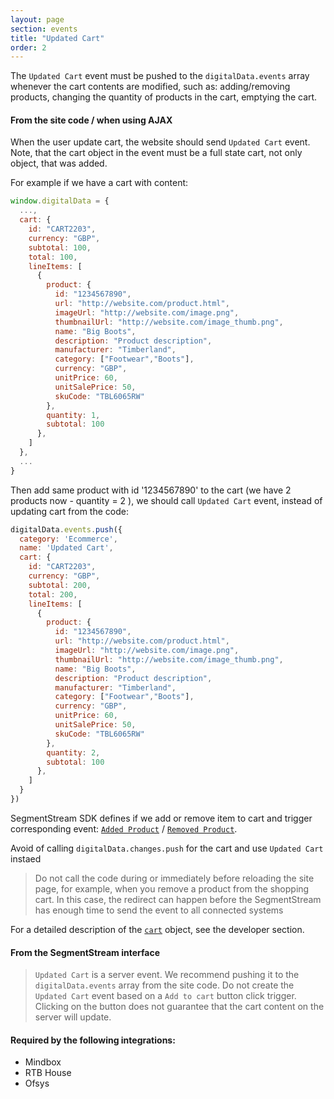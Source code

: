 ```yaml
---
layout: page
section: events
title: "Updated Cart"
order: 2
---
```

The `Updated Cart` event must be pushed to the `digitalData.events` array whenever the cart contents are modified, such as: adding/removing products, changing the quantity of products in the cart, emptying the cart.

#### From the site code / when using AJAX
When the user update cart, the website should send `Updated Cart` event.
Note, that the cart object in the event must be a full state cart, not only object, that was added.

For example if we have a cart with content:

```javascript
window.digitalData = {
  ...,
  cart: {
    id: "CART2203",
    currency: "GBP",
    subtotal: 100,
    total: 100,
    lineItems: [
      {
        product: {
          id: "1234567890",
          url: "http://website.com/product.html",
          imageUrl: "http://website.com/image.png",
          thumbnailUrl: "http://website.com/image_thumb.png",
          name: "Big Boots",
          description: "Product description",
          manufacturer: "Timberland",
          category: ["Footwear","Boots"],
          currency: "GBP",
          unitPrice: 60,
          unitSalePrice: 50,
          skuCode: "TBL6065RW"
        },
        quantity: 1,
        subtotal: 100
      },
    ]
  },
  ...
}
```

Then add same product with id '1234567890' to the cart (we have 2 products now - quantity = 2 ), we should call `Updated Cart` event, instead of updating cart from the code:


```javascript
digitalData.events.push({
  category: 'Ecommerce',
  name: 'Updated Cart',
  cart: {
    id: "CART2203",
    currency: "GBP",
    subtotal: 200,
    total: 200,
    lineItems: [
      {
        product: {
          id: "1234567890",
          url: "http://website.com/product.html",
          imageUrl: "http://website.com/image.png",
          thumbnailUrl: "http://website.com/image_thumb.png",
          name: "Big Boots",
          description: "Product description",
          manufacturer: "Timberland",
          category: ["Footwear","Boots"],
          currency: "GBP",
          unitPrice: 60,
          unitSalePrice: 50,
          skuCode: "TBL6065RW"
        },
        quantity: 2,
        subtotal: 100
      },
    ]
  }
})
```

SegmentStream SDK defines if we add or remove item to cart and trigger corresponding event: [`Added Product`](/events/added-product) / [`Removed Product`](/events/removed-product).

Avoid of calling `digitalData.changes.push` for the cart and use `Updated Cart` instaed


> Do not call the code during or immediately before reloading the site page, for example, when you remove a product from the shopping cart. In this case, the redirect can happen before the SegmentStream has enough time to send the event to all connected systems

For a detailed description of the [`cart`](/digitaldata/cart) object, see the developer section.

#### From the SegmentStream interface
> `Updated Cart` is a server event. We recommend pushing it to the `digitalData.events` array from the site code. Do not create the `Updated Cart` event based on a `Add to cart` button click trigger. Clicking on the button does not guarantee that the cart content on the server will update.

#### Required by the following integrations:
* Mindbox
* RTB House
* Ofsys
